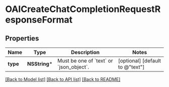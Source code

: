 # OAICreateChatCompletionRequestResponseFormat

## Properties
Name | Type | Description | Notes
------------ | ------------- | ------------- | -------------
**type** | **NSString*** | Must be one of &#x60;text&#x60; or &#x60;json_object&#x60;. | [optional] [default to @"text"]

[[Back to Model list]](../README.md#documentation-for-models) [[Back to API list]](../README.md#documentation-for-api-endpoints) [[Back to README]](../README.md)


